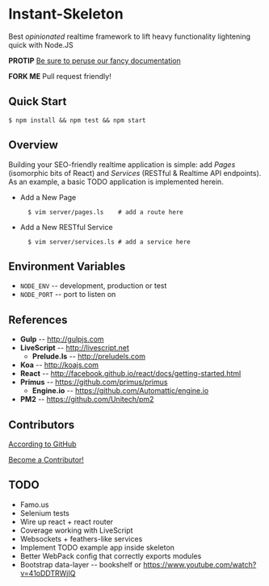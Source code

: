 Instant-Skeleton
================

Best _opinionated_ realtime framework to lift heavy functionality lightening quick with Node.JS

**PROTIP**  [Be sure to peruse our fancy documentation](http://dimensionsoftware.github.io/instant-skeleton)

**FORK ME** Pull request friendly!

## Quick Start

    $ npm install && npm test && npm start

## Overview

Building your SEO-friendly realtime application is simple: add _Pages_ (isomorphic bits of React) and _Services_ (RESTful & Realtime API
endpoints).  As an example, a basic TODO application is implemented herein.

* Add a New Page

        $ vim server/pages.ls    # add a route here

* Add a New RESTful Service

        $ vim server/services.ls # add a service here


## Environment Variables
* `NODE_ENV`  -- development, production or test
* `NODE_PORT` -- port to listen on

## References
* **Gulp** -- http://gulpjs.com
* **LiveScript** -- http://livescript.net
    * **Prelude.ls** -- http://preludels.com
* **Koa** -- http://koajs.com
* **React** -- http://facebook.github.io/react/docs/getting-started.html
* **Primus** -- https://github.com/primus/primus
    * **Engine.io** -- https://github.com/Automattic/engine.io
* **PM2** -- https://github.com/Unitech/pm2

## Contributors

[According to GitHub](https://github.com/DimensionSoftware/instant-skeleton/graphs/contributors)

[Become a Contributor!](https://github.com/DimensionSoftware/instant-skeleton/fork)

## TODO
* Famo.us
* Selenium tests
* Wire up react + react router
* Coverage working with LiveScript
* Websockets + feathers-like services
* Implement TODO example app inside skeleton
* Better WebPack config that correctly exports modules
* Bootstrap data-layer -- bookshelf or https://www.youtube.com/watch?v=41oDDTRWjIQ
